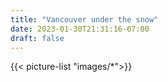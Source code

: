 ```yaml
---
title: "Vancouver under the snow"
date: 2023-01-30T21:31:16-07:00
draft: false
---
```


{{< picture-list "images/*">}}

